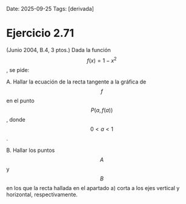 Date: 2025-09-25
Tags: [derivada]

# Ejercicio 2.71

 (Junio 2004, B.4, 3 ptos.) Dada la función  $$ f ( x ) = 1 - x^2$$  , se pide:

A.    Hallar la ecuación de la recta tangente a la gráfica de  $$ f$$   en el punto  $$ P  \left(  a, f ( a )  \right)$$  , donde  $$ 0 < a < 1$$  .

B.    Hallar los puntos  $$ A$$   y  $$ B$$   en los que la recta hallada en el apartado a) corta a los ejes vertical y horizontal, respectivamente.

